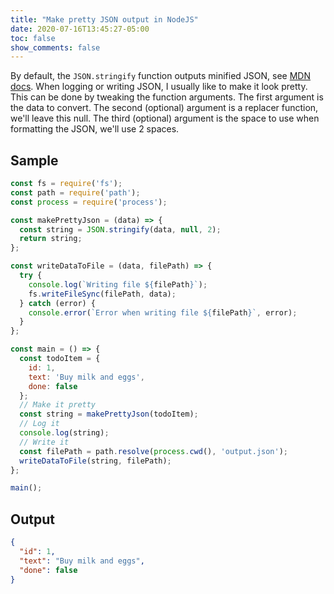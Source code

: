 ```yaml
---
title: "Make pretty JSON output in NodeJS"
date: 2020-07-16T13:45:27-05:00
toc: false
show_comments: false
---
```


By default, the `JSON.stringify` function outputs minified JSON, see [MDN docs](https://developer.mozilla.org/en-US/docs/Web/JavaScript/Reference/Global_Objects/JSON/stringify). When logging or writing JSON, I usually like to make it look pretty. This can be done by tweaking the function arguments. The first argument is the data to convert. The second (optional) argument is a replacer function, we'll leave this null. The third (optional) argument is the space to use when formatting the JSON, we'll use 2 spaces. 

## Sample

```js
const fs = require('fs');
const path = require('path');
const process = require('process');

const makePrettyJson = (data) => {
  const string = JSON.stringify(data, null, 2);
  return string;
};

const writeDataToFile = (data, filePath) => {
  try {
    console.log(`Writing file ${filePath}`);
    fs.writeFileSync(filePath, data);
  } catch (error) {
    console.error(`Error when writing file ${filePath}`, error);
  }
};

const main = () => {
  const todoItem = {
    id: 1,
    text: 'Buy milk and eggs',
    done: false
  };
  // Make it pretty
  const string = makePrettyJson(todoItem);
  // Log it
  console.log(string);
  // Write it
  const filePath = path.resolve(process.cwd(), 'output.json');
  writeDataToFile(string, filePath);
};

main();
```

## Output

```json
{
  "id": 1,
  "text": "Buy milk and eggs",
  "done": false
}
```
